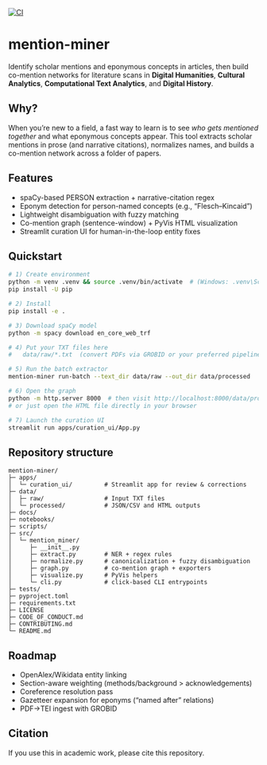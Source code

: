 [![CI](https://github.com/bfiliks/mention-miner/actions/workflows/ci.yml/badge.svg)](https://github.com/<YOUR_USERNAME>/mention-miner/actions/workflows/ci.yml)

# mention-miner
Identify scholar mentions and eponymous concepts in articles, then build co-mention networks for literature scans in **Digital Humanities**, **Cultural Analytics**, **Computational Text Analytics**, and **Digital History**.

## Why?
When you’re new to a field, a fast way to learn is to see *who gets mentioned together* and what eponymous concepts appear. This tool extracts scholar mentions in prose (and narrative citations), normalizes names, and builds a co-mention network across a folder of papers.

## Features
- spaCy-based PERSON extraction + narrative-citation regex
- Eponym detection for person-named concepts (e.g., “Flesch–Kincaid”)
- Lightweight disambiguation with fuzzy matching
- Co-mention graph (sentence-window) + PyVis HTML visualization
- Streamlit curation UI for human-in-the-loop entity fixes

## Quickstart
```bash
# 1) Create environment
python -m venv .venv && source .venv/bin/activate  # (Windows: .venv\Scripts\activate)
pip install -U pip

# 2) Install
pip install -e .

# 3) Download spaCy model
python -m spacy download en_core_web_trf

# 4) Put your TXT files here
#   data/raw/*.txt  (convert PDFs via GROBID or your preferred pipeline)

# 5) Run the batch extractor
mention-miner run-batch --text_dir data/raw --out_dir data/processed

# 6) Open the graph
python -m http.server 8000  # then visit http://localhost:8000/data/processed/mentions_network.html
# or just open the HTML file directly in your browser

# 7) Launch the curation UI
streamlit run apps/curation_ui/App.py
```

## Repository structure
```
mention-miner/
├─ apps/
│  └─ curation_ui/         # Streamlit app for review & corrections
├─ data/
│  ├─ raw/                 # Input TXT files
│  └─ processed/           # JSON/CSV and HTML outputs
├─ docs/
├─ notebooks/
├─ scripts/
├─ src/
│  └─ mention_miner/
│     ├─ __init__.py
│     ├─ extract.py        # NER + regex rules
│     ├─ normalize.py      # canonicalization + fuzzy disambiguation
│     ├─ graph.py          # co-mention graph + exporters
│     ├─ visualize.py      # PyVis helpers
│     └─ cli.py            # click-based CLI entrypoints
├─ tests/
├─ pyproject.toml
├─ requirements.txt
├─ LICENSE
├─ CODE_OF_CONDUCT.md
├─ CONTRIBUTING.md
└─ README.md
```

## Roadmap
- OpenAlex/Wikidata entity linking
- Section-aware weighting (methods/background > acknowledgements)
- Coreference resolution pass
- Gazetteer expansion for eponyms (“named after” relations)
- PDF→TEI ingest with GROBID

## Citation
If you use this in academic work, please cite this repository.
